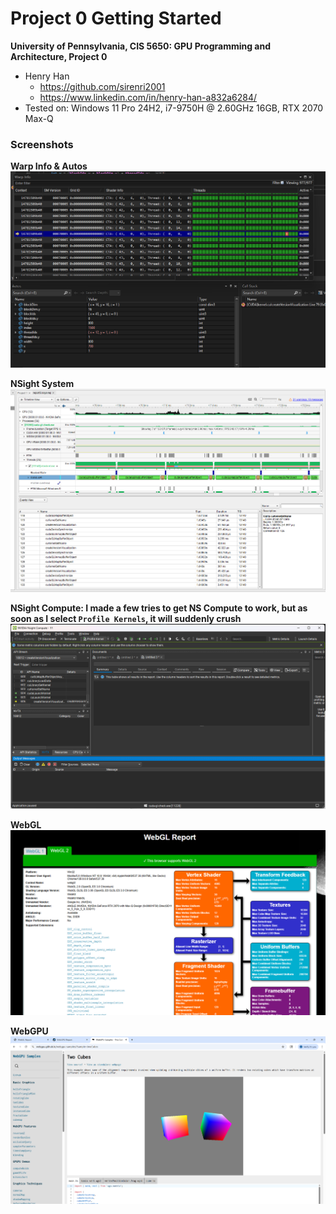 Project 0 Getting Started
====================

**University of Pennsylvania, CIS 5650: GPU Programming and Architecture, Project 0**

* Henry Han
  * https://github.com/sirenri2001
  * https://www.linkedin.com/in/henry-han-a832a6284/
* Tested on: Windows 11 Pro 24H2, i7-9750H @ 2.60GHz 16GB, RTX 2070 Max-Q

### Screenshots

**Warp Info & Autos**
<img src="images/WarpInfo_Autos.png"/>


**NSight System**
<img src="images/NSSystem.png"/>

**NSight Compute: I made a few tries to get NS Compute to work, but as soon as I select `Profile Kernels`, it will suddenly crush**
<img src="images/NSCompute.png"/>

**WebGL**
<img src="images/WebGL.png"/>

**WebGPU**
<img src="images/WebGPU.png"/>